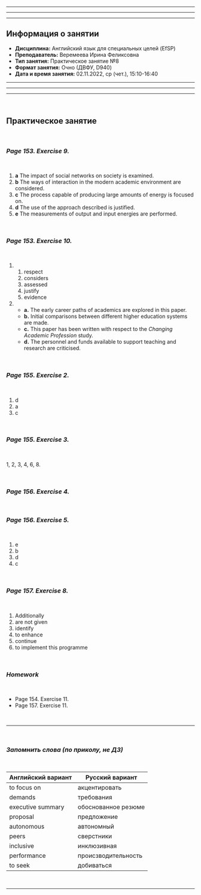 ___
___
___
## Информация о занятии
- __Дисциплина:__ Английский язык для специальных целей (EfSP)
- __Преподаватель:__ Веремеева Ирина Феликсовна
- __Тип занятия:__ Практическое занятие №8
- __Формат занятия:__ Очно (ДВФУ, D940)
- __Дата и время занятия:__ 02.11.2022, ср (чет.), 15:10-16:40
___
___
___

&nbsp;

## Практическое занятие

&nbsp;

### ___Page 153. Exercise 9.___

&nbsp;

1. __a__ The impact of social networks on society is examined.
2. __b__ The ways of interaction in the modern academic environment are
considered.
3. __c__ The process capable of producing large amounts of energy is
focused on.
4. __d__ The use of the approach described is justified.
5. __e__ The measurements of output and input energies are performed.

&nbsp;

### ___Page 153. Exercise 10.___

&nbsp;

1. 
    1. respect
    2. considers
    3. assessed
    4. justify
    5. evidence
2.
    - __a.__ The early career paths of academics are explored in this paper.
    - __b.__ Initial comparisons between different higher education
    systems are made.
    - __c.__ This paper has been written with respect to the _Changing
    Academic Profession_ study.
    - __d.__ The personnel and funds available to support teaching and
    research are criticised.

&nbsp;

### ___Page 155. Exercise 2.___

&nbsp;

1. d
2. a
3. c

&nbsp;

### ___Page 155. Exercise 3.___

&nbsp;

1, 2, 3, 4, 6, 8.

&nbsp;

### ___Page 156. Exercise 4.___

&nbsp;

### ___Page 156. Exercise 5.___

&nbsp;

1. e
2. b
3. d
4. c

&nbsp;

### ___Page 157. Exercise 8.___

&nbsp;

1. Additionally
2. are not given
3. identify
4. to enhance
5. continue
6. to implement this programme

&nbsp;

### ___Homework___

&nbsp;

- Page 154. Exercise 11.
- Page 157. Exercise 11.

&nbsp;

___

&nbsp;

### ___Запомнить слова (по приколу, не ДЗ)___

&nbsp;

|Английский вариант|Русский вариант|
|-|-|
|to focus on|акцентировать|
|demands|требования|
|executive summary|обоснованное резюме|
|proposal|предложение|
|autonomous|автономный|
|peers|сверстники|
|inclusive|инклюзивная|
|performance|происзводительность|
|to seek|добиваться|

&nbsp;

___